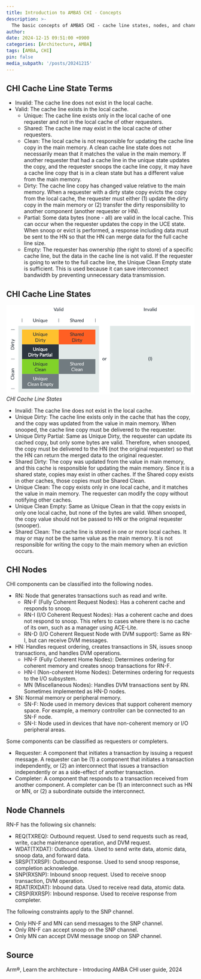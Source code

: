 ```yaml
---
title: Introduction to AMBA5 CHI - Concepts
description: >-
  The basic concepts of AMBA5 CHI - cache line states, nodes, and channels
author:
date: 2024-12-15 09:51:00 +0900
categories: [Architecture, AMBA]
tags: [AMBA, CHI]
pin: false
media_subpath: '/posts/20241215'
---
```



## CHI Cache Line State Terms
- Invalid: The cache line does not exist in the local cache.
- Valid: The cache line exists in the local cache.
  - Unique: The cache line exists only in the local cache of one requester and not in the local cache of other requesters.
  - Shared: The cache line may exist in the local cache of other requesters.
  - Clean: The local cache is not responsible for updating the cache line copy in the main memory. A clean cache line state does not necessarily mean that it matches the value in the main memory. If another requester that had a cache line in the unique state updates the copy, and the requester snoops the cache line copy, it may have a cache line copy that is in a clean state but has a different value from the main memory.
  - Dirty: The cache line copy has changed value relative to the main memory. When a requester with a dirty state copy evicts the copy from the local cache, the requester must either (1) update the dirty copy in the main memory or (2) transfer the dirty responsibility to another component (another requester or HN).
  - Partial: Some data bytes (none - all) are valid in the local cache. This can occur when the requester updates the copy in the UCE state. When snoop or evict is performed, a response including data must be sent to the HN so that the HN can merge data for the full cache line size.
  - Empty: The requester has ownership (the right to store) of a specific cache line, but the data in the cache line is not valid. If the requester is going to write to the full cache line, the Unique Clean Empty state is sufficient. This is used because it can save interconnect bandwidth by preventing unnecessary data transmission.


## CHI Cache Line States


![CHI Cache Line States](https://github.com/sanggyuhan/sanggyuhan.github.io/blob/main/_posts/2024-12-15-introduction-to-amba5-chi-part1/CHI_Cache_Line_States.png)
_CHI Cache Line States_

- Invalid: The cache line does not exist in the local cache.
- Unique Dirty: The cache line exists only in the cache that has the copy, and the copy was updated from the value in main memory. When snooped, the cache line copy must be delivered to the requester.
- Unique Dirty Partial: Same as Unique Dirty, the requester can update its cached copy, but only some bytes are valid. Therefore, when snooped, the copy must be delivered to the HN (not the original requester) so that the HN can return the merged data to the original requester.
- Shared Dirty: The copy was updated from the value in main memory, and this cache is responsible for updating the main memory. Since it is a shared state, copies may exist in other caches. If the Shared copy exists in other caches, those copies must be Shared Clean.
- Unique Clean: The copy exists only in one local cache, and it matches the value in main memory. The requester can modify the copy without notifying other caches.
- Unique Clean Empty: Same as Unique Clean in that the copy exists in only one local cache, but none of the bytes are valid. When snooped, the copy value should not be passed to HN or the original requester (snooper).
- Shared Clean: The cache line is stored in one or more local caches. It may or may not be the same value as the main memory. It is not responsible for writing the copy to the main memory when an eviction occurs.


## CHI Nodes
CHI components can be classified into the following nodes.
- RN: Node that generates transactions such as read and write.
  - RN-F (Fully Coherent Request Nodes): Has a coherent cache and responds to snoop.
  - RN-I (I/O Coherent Request Nodes): Has a coherent cache and does not respond to snoop. This refers to cases where there is no cache of its own, such as a manager using ACE-Lite.
  - RN-D (I/O Coherent Request Node with DVM support): Same as RN-I, but can receive DVM messages.
- HN: Handles request ordering, creates transactions in SN, issues snoop transactions, and handles DVM operations.
  - HN-F (Fully Coherent Home Nodes): Determines ordering for coherent memory and creates snoop transactions for RN-F.
  - HN-I (Non-coherent Home Nodes): Determines ordering for requests to the I/O subsystem.
  - MN (Miscellaneous Nodes): Handles DVM transactions sent by RN. Sometimes implemented as HN-D nodes.
- SN: Normal memory or peripheral memory.
  - SN-F: Node used in memory devices that support coherent memory space. For example, a memory controller can be connected to an SN-F node.
  - SN-I: Node used in devices that have non-coherent memory or I/O peripheral areas.

Some components can be classified as requesters or completers.
- Requester: A component that initiates a transaction by issuing a request message. A requester can be (1) a component that initiates a transaction independently, or (2) an interconnect that issues a transaction independently or as a side-effect of another transaction.
- Completer: A component that responds to a transaction received from another component. A completer can be (1) an interconnect such as HN or MN, or (2) a subordinate outside the interconnect.


## Node Channels
RN-F has the following six channels:
- REQ(TXREQ): Outbound request. Used to send requests such as read, write, cache maintenance operation, and DVM request.
- WDAT(TXDAT): Outbound data. Used to send write data, atomic data, snoop data, and forward data.
- SRSP(TXRSP): Outbound response. Used to send snoop response, completion acknowledge.
- SNP(RXSNP): Inbound snoop request. Used to receive snoop transaction, DVM operation.
- RDAT(RXDAT): Inbound data. Used to receive read data, atomic data.
- CRSP(RXRSP): Inbound response. Used to receive response from completer.

The following constraints apply to the SNP channel.
- Only HN-F and MN can send messages to the SNP channel.
- Only RN-F can accept snoop on the SNP channel.
- Only MN can accept DVM message snoop on SNP channel.

## Source
Arm®, Learn the architecture - Introducing AMBA CHI user guide, 2024